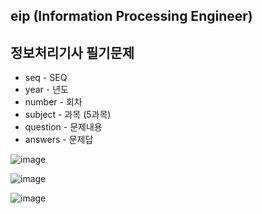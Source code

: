 ## eip (Information Processing Engineer)

## 정보처리기사 필기문제

- seq - SEQ  
- year - 년도  
- number - 회차  
- subject - 과목 (5과목)   
- question - 문제내용  
- answers - 문제답

![image](https://user-images.githubusercontent.com/52397976/139526744-f97dd650-402a-4429-99fc-65ea78b771f9.png)

![image](https://user-images.githubusercontent.com/52397976/139845599-e0c8f351-ec7c-419b-86c8-7d985dff1dc9.png)

![image](https://user-images.githubusercontent.com/52397976/140606470-b4955c9b-5cb5-4481-9fd4-71f3cc668a0f.png)
